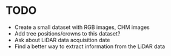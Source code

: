 # TODO

- Create a small dataset with RGB images, CHM images
- Add tree positions/crowns to this dataset?
- Ask about LiDAR data acquisition date
- Find a better way to extract information from the LiDAR data